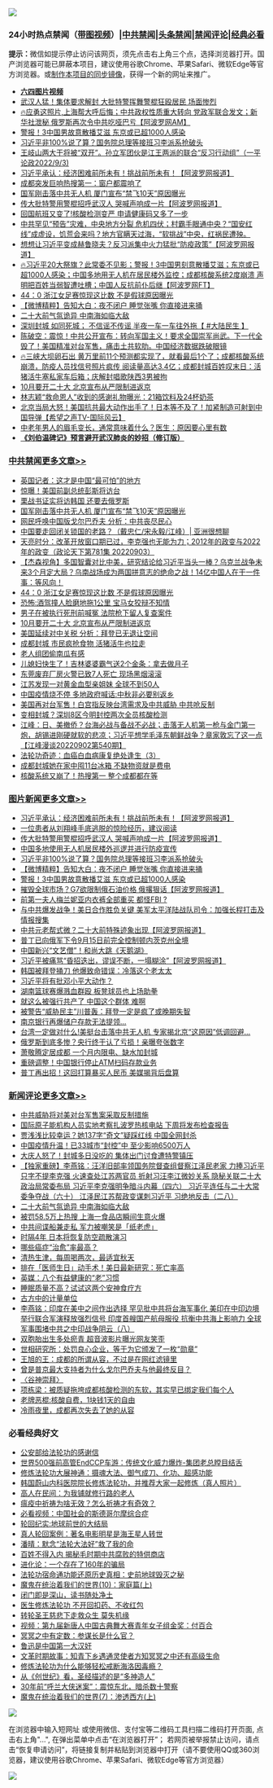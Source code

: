 ![](https://raw.githubusercontent.com/jsvpn/jsproxy/dev/64photo/fqnews-qr.jpg)

<div id="tt">
<h3>24小时热点禁闻（<a href="https://aaa.v2dns.tk/?QAjUl=BgRp5UNKRn&T5Vk=fPVH&Q59Ab=WxGE" target="_blank">带图视频</a>）|<a href="#%E4%B8%AD%E5%85%B1%E7%A6%81%E9%97%BB%E6%9B%B4%E5%A4%9A%E6%96%87%E7%AB%A0">中共禁闻</a>|<a href="#%E5%9B%BE%E7%89%87%E6%96%B0%E9%97%BB%E6%9B%B4%E5%A4%9A%E6%96%87%E7%AB%A0">头条禁闻</a>|<a href="#%E6%96%B0%E9%97%BB%E8%AF%84%E8%AE%BA%E6%9B%B4%E5%A4%9A%E6%96%87%E7%AB%A0">禁闻评论|<a href="#%E5%BF%85%E7%9C%8B%E7%BB%8F%E5%85%B8%E5%A5%BD%E6%96%87">经典必看</a></h3>
<div><b>提示：</b>微信如提示停止访问该网页，须先点击右上角三个点，选择浏览器打开。国产浏览器可能已屏蔽本项目，建议使用谷歌Chrome、苹果Safari、微软Edge等官方浏览器。或<a href="%E5%88%B6%E4%BD%9Cgit%E7%A6%81%E9%97%BB%E9%95%9C%E5%83%8F.md">制作本项目的同步镜像</a>，获得一个新的网址来推广。</div>
<ul>
<li><b><a href="http://d2.v2rss.gq/64.mp4" target="_blank">六四图片视频</a></b></li>
<li><a href="/comments/20220904/1780172.md">武汉人猛！集体要求解封 大批特警挥舞警棍狂殴居民 场面惨烈</a></li>
<li><a href="/bannedvideo/20220904/1780199.md">🔥应勇这照片,上海帮大呼后悔；中共政权性质重大转向 党政军联合发文；新华社泄秘 俄罗斯再次令中共吃哑巴亏【阿波罗网AM】</a></li>
<li><a href="/topimagenews/20220904/1780255.md">警报！3中国男故意散播艾滋 东京或已超1000人感染</a></li>
<li><a href="/topimagenews/20220904/1780309.md">习近平非100%说了算？国务院总理等接班习李派系抢破头</a></li>
<li><a href="/bannedvideo/20220904/1780208.md">王岐山两大干将被“双开”。孙立军团伙是江王两派的联合“反习行动组”（一平论政2022/9/3)</a></li>
<li><a href="/topimagenews/20220904/1780401.md">习近平承认：经济困难前所未有！挑战前所未有！【阿波罗网报道】</a></li>
<li><a href="/cnnews/20220904/1780382.md">成都突发巨响热搜第一：窗户都震响了</a></li>
<li><a href="/cbnews/20220904/1780365.md">国军刚击落中共无人机 厦门宣布“禁飞10天”原因曝光</a></li>
<li><a href="/topimagenews/20220904/1780358.md">传大批特警用警棍招呼武汉人 哭喊声响成一片【阿波罗网报道】</a></li>
<li><a href="/cnnews/20220904/1780206.md">回国航班又变了!核酸检测变严 申请健康码又多了一步</a></li>
<li><a href="/bannedvideo/20220904/1780177.md">中共罕见“预告”灾难，中央地方分裂 危机四伏；村霸手眼通中央？“国安红线”成虚设，饥荒会来吗？地方官瞒天过海，“软挑战”中央，红祸民遭殃。</a></li>
<li><a href="/cnnews/20220904/1780392.md">想想让习近平变成赫鲁晓夫？反习派集中火力猛批“防疫政策”【阿波罗网报道】</a></li>
<li><a href="/bannedvideo/20220904/1780432.md">🔥习近平20大祭旗？此常委不见影；警报！3中国男刻意散播艾滋；东京或已超1000人感染；中国多地用无人机在居民楼外监控；成都核酸系统2度崩溃 声明把百姓当弱智遭吐槽；中国人反抗前仆后继【阿波罗网FT】</a></li>
<li><a href="/cbnews/20220904/1780244.md">44：0 浙江女足赛惊现这比数 不是假球原因曝光</a></li>
<li><a href="/topimagenews/20220904/1780296.md">【微博精粹】告知大白：夜不闭户 睡觉张嘴 你直接进来捅</a></li>
<li><a href="/comments/20220904/1780420.md">二十大前气氛诡异 中南海如临大敌</a></li>
<li><a href="/bannedvideo/20220904/1780455.md">深圳封城 如同死城； 不信谣不传谣 半夜一车一车往外拖【 #大陆民生 】</a></li>
<li><a href="/bannedvideo/20220904/1780453.md">陈破空：震惊！中共公开宣布：转向军国主义！要求全国崇军尚武。下一代全毁了！美国精准对台军售，痛击土共软肋。中国经济数据跌破眼镜</a></li>
<li><a href="/bannedvideo/20220904/1780273.md">🔥三峡大坝卵石出 黄万里前11个预测都实现了，就看最后1个了；成都核酸系统崩溃，防疫人员找信号照片疯传 阅读量高达3.4亿；成都封城百姓叹末日：活猪活牛塞私家车后箱；庆解封唱歌陕西3男被拘</a></li>
<li><a href="/cbnews/20220904/1780189.md">10月要开二十大 北京宣布从严限制进返京</a></li>
<li><a href="/yule/20220904/1780176.md">林志颖“救命恩人”收到的感谢礼物曝光：21箱饮料及24杯奶茶</a></li>
<li><a href="/bannedvideo/20220904/1780350.md">北京当局大怒！美国抗共最大动作出手了！日本等不及了！加紧制造可射到中国导弹【希望之声TV-国际风云】</a></li>
<li><a href="/lifebaike/20220904/1780381.md">中老年男人的眉毛变长，通常意味着什么？医生：原因要心里有数</a></li>
<li><b><a href="/comments/20200207/1272816.md" target="_blank">《刘伯温碑记》预言避开武汉肺炎的妙招（修订版）</a></b></li>
</ul>
</div>

<div class="catlist">
<h3><a href="/cbnews/" target="_blank">中共禁闻</a><span><a href="/cbnews/" target="_blank" rel="nofollow">更多文章>></a></span></h3>
<ul>
<li><a href="/cbnews/20220904/1780491.md" target="_blank">英国记者：这才是中国“最可怕”的地方</a></li>
<li><a href="/cbnews/20220904/1780490.md" target="_blank">惊曝！美国前副总统彭斯将访台</a></li>
<li><a href="/cbnews/20220904/1780385.md" target="_blank">栗战书证实将访韩国 还要去俄罗斯</a></li>
<li><a href="/cbnews/20220904/1780365.md" target="_blank">国军刚击落中共无人机 厦门宣布“禁飞10天”原因曝光</a></li>
<li><a href="/cbnews/20220904/1780348.md" target="_blank">网民呼唤中国版戈尔巴乔夫 分析：中共丧尽民心</a></li>
<li><a href="/cbnews/20220904/1780188.md" target="_blank">中国要走回闭关锁国的老路？（戴忠仁/宋永毅/江峰）| 亚洲很想聊</a></li>
<li><a href="/cbnews/20220904/1780308.md" target="_blank">天亮时分：改革开放窗口期已过，李克强也无能为力；2012年的政变与2022年的政变（政论天下第781集 20220903）</a></li>
<li><a href="/comments/20220904/1780305.md" target="_blank">【杰森视角】多国智囊对比中美，研究结论给习近平当头一棒？乌克兰战争未来3个月定大局？乌南战场成为两国拼意志的绝命之战！14亿中国人在干一件事：等风向！</a></li>
<li><a href="/cbnews/20220904/1780244.md" target="_blank">44：0 浙江女足赛惊现这比数 不是假球原因曝光</a></li>
<li><a href="/cbnews/20220904/1780243.md" target="_blank">恐怖:酒驾撞人脸磨地拖1公里 宝马女狡辩不知情</a></li>
<li><a href="/cbnews/20220904/1780241.md" target="_blank">男子在被执行死刑前喊冤 法院枪下留人复查案件</a></li>
<li><a href="/cbnews/20220904/1780189.md" target="_blank">10月要开二十大 北京宣布从严限制进返京</a></li>
<li><a href="/cbnews/20220903/1780119.md" target="_blank">美国延续对中关税 分析：拜登已无退让空间</a></li>
<li><a href="/cbnews/20220903/1780113.md" target="_blank">成都封城 市民疯抢食物 活猪活牛也拉走</a></li>
<li><a href="/cbnews/20220903/1780043.md" target="_blank">老人组团偷南瓜有感</a></li>
<li><a href="/cbnews/20220903/1780028.md" target="_blank">儿媳妇快生了！吉林婆婆霸气送2个金条：拿去做月子</a></li>
<li><a href="/cbnews/20220903/1780023.md" target="_blank">东莞废弃厂房火警已致7人死亡 现场黑烟滚滚</a></li>
<li><a href="/cbnews/20220903/1780022.md" target="_blank">江苏发现一对黄金血型亲姐妹 全球不到50人</a></li>
<li><a href="/cbnews/20220903/1780021.md" target="_blank">中国疫情烧不停 多地政府喊话:中秋非必要别返乡</a></li>
<li><a href="/cbnews/20220903/1780006.md" target="_blank">美国再对台军售！白宫指反映台湾需求及中共威胁 中共呛反制</a></li>
<li><a href="/cbnews/20220903/1780005.md" target="_blank">变相封城？深圳8区今明封控两次全员核酸检测</a></li>
<li><a href="/cbnews/20220903/1779996.md" target="_blank">江峰：日、美撤侨？台海必战与备战不必战；击落无人机第一枪与金门第一炮，胡锡进刚硬就软的悲凉；习近平想学毛泽东朝鲜战争？章家敦忘了这一点【江峰漫谈20220902第540期】</a></li>
<li><a href="/cbnews/20220903/1779199.md" target="_blank">法轮功奇迹：血癌白血病康复绝处逢生（3）</a></li>
<li><a href="/cbnews/20220903/1779991.md" target="_blank">成都封城她在家中囤11台冰箱 不缺物资就是费电</a></li>
<li><a href="/cbnews/20220903/1779934.md" target="_blank">核酸系统又崩了！热搜第一 整个成都都在等</a></li>

</ul>
</div>
<div class="catlist">
<h3><a href="/topimagenews/" target="_blank">图片新闻</a><span><a href="/topimagenews/" target="_blank" rel="nofollow">更多文章>></a></span></h3>
<ul>
<li><a href="/topimagenews/20220904/1780401.md" target="_blank">习近平承认：经济困难前所未有！挑战前所未有！【阿波罗网报道】</a></li>
<li><a href="/topimagenews/20220904/1780384.md" target="_blank">一位患者从刘翔峰手底逃脱的惊险经历，建议阅读</a></li>
<li><a href="/topimagenews/20220904/1780358.md" target="_blank">传大批特警用警棍招呼武汉人 哭喊声响成一片【阿波罗网报道】</a></li>
<li><a href="/topimagenews/20220904/1780310.md" target="_blank">中国多地使用无人机居民楼外巡逻并进行防疫宣传</a></li>
<li><a href="/topimagenews/20220904/1780309.md" target="_blank">习近平非100%说了算？国务院总理等接班习李派系抢破头</a></li>
<li><a href="/topimagenews/20220904/1780296.md" target="_blank">【微博精粹】告知大白：夜不闭户 睡觉张嘴 你直接进来捅</a></li>
<li><a href="/topimagenews/20220904/1780255.md" target="_blank">警报！3中国男故意散播艾滋 东京或已超1000人感染</a></li>
<li><a href="/topimagenews/20220904/1780178.md" target="_blank">摧毁全球市场？G7欲限制俄石油价格 俄撂狠话【阿波罗网报道】</a></li>
<li><a href="/topimagenews/20220904/1780161.md" target="_blank">前第一夫人梅兰妮亚内衣裤全部重买 都怪FBI ?</a></li>
<li><a href="/topimagenews/20220903/1780063.md" target="_blank">与中共爆发战争！美日合作胜负关键 美军太平洋陆战队司令：加强长程打击及情报搜集</a></li>
<li><a href="/topimagenews/20220903/1780036.md" target="_blank">中共元老帮式微？二十大前特殊迹象出现【阿波罗网报道】</a></li>
<li><a href="/topimagenews/20220903/1780001.md" target="_blank">普丁已向俄军下令9月15日前完全控制顿内茨克州全境</a></li>
<li><a href="/topimagenews/20220903/1779997.md" target="_blank">中国新兴“文艺僧”！和尚大跳《天鹅湖》</a></li>
<li><a href="/topimagenews/20220903/1779986.md" target="_blank">习近平被痛骂“昏招迭出，谬误不断，一塌糊涂”【阿波罗网报道】</a></li>
<li><a href="/topimagenews/20220903/1779945.md" target="_blank">韩国被拜登捅刀 他爆致命错误：冷落这个老太太</a></li>
<li><a href="/topimagenews/20220903/1779933.md" target="_blank">习近平将有批邓小平大动作？</a></li>
<li><a href="/topimagenews/20220903/1779898.md" target="_blank">湖南篮球赛爆溅血群殴 板凳球员也上场助拳</a></li>
<li><a href="/topimagenews/20220903/1779841.md" target="_blank">就这么被强行共产了 中国这个群体 难啊</a></li>
<li><a href="/topimagenews/20220903/1779734.md" target="_blank">被警告“威胁民主”川普轰：拜登一定是疯了或晚期失智</a></li>
<li><a href="/topimagenews/20220902/1779625.md" target="_blank">南京银行再爆储户存款无法提领…</a></li>
<li><a href="/topimagenews/20220902/1779618.md" target="_blank">台湾一定做对什么!美挺台击落中共无人机 专家揭北京“这原因”低调回避…</a></li>
<li><a href="/topimagenews/20220902/1779612.md" target="_blank">俄罗斯到底多惨？央行终于认了亏损！亲曝夸张数字</a></li>
<li><a href="/topimagenews/20220902/1779578.md" target="_blank">萧敬腾定居成都 一个月内限电、缺水加封城</a></li>
<li><a href="/topimagenews/20220902/1779550.md" target="_blank">重磅调整！中国银行停止ATM扫码存款业务</a></li>
<li><a href="/topimagenews/20220902/1779549.md" target="_blank">普丁再出招！这回打算暴买人民币 美媒揭背后盘算</a></li>

</ul>
</div>
<div class="catlist">
<h3><a href="/comments/" target="_blank">新闻评论</a><span><a href="/comments/" target="_blank" rel="nofollow">更多文章>></a></span></h3>
<ul>
<li><a href="/comments/20220905/1780505.md" target="_blank">中共威胁将对美对台军售案采取反制措施</a></li>
<li><a href="/comments/20220905/1780502.md" target="_blank">国际原子能机构人员实地考察扎波罗热核电站 下周将发布检查报告</a></li>
<li><a href="/comments/20220905/1780501.md" target="_blank">贾浅浅比较幸运？她137字“奇文”疑踩红线 中国全网封杀</a></li>
<li><a href="/comments/20220905/1780500.md" target="_blank">中国疫情升温！已33城市“封控”中 至少影响6500万人</a></li>
<li><a href="/comments/20220904/1780489.md" target="_blank">大庆人怒了！封城多日没吃的 集体出门讨食遭特警镇压</a></li>
<li><a href="/comments/20220904/1780481.md" target="_blank">【独家重磅】李燕铭：汪洋旧部率领国务院督查组督察江泽民老家 力捧习近平只字不提李克强 火速查处江苏两官员 折射习汪李江微妙关系 隐秘关联二十大政治局常委布局 习近平李克强明争暗斗内幕（四六） 习近平连任与二十大常委争夺战（六十） 江泽民江苏帮政变谋刺习近平 习绝地反击（二八）</a></li>
<li><a href="/comments/20220904/1780420.md" target="_blank">二十大前气氛诡异 中南海如临大敌</a></li>
<li><a href="/comments/20220904/1780419.md" target="_blank">被罚58.5万上热搜 上海一食品店瞬间生意火爆</a></li>
<li><a href="/comments/20220904/1780414.md" target="_blank">中共间谍船兼走私 军力被嘲笑是「纸老虎」</a></li>
<li><a href="/comments/20220904/1780404.md" target="_blank">时隔4年 日本将恢复防空疏散演习</a></li>
<li><a href="/comments/20220904/1780399.md" target="_blank">哪些癌症“治愈”率最高？​</a></li>
<li><a href="/comments/20220904/1780398.md" target="_blank">清热生津，每周喝两次，最适宜秋天</a></li>
<li><a href="/comments/20220904/1780397.md" target="_blank">排在「医师生日」动手术！美日最新研究：死亡率高</a></li>
<li><a href="/comments/20220904/1780396.md" target="_blank">英媒：八个有益健康的“老”习惯</a></li>
<li><a href="/comments/20220904/1780395.md" target="_blank">睡眠质量不高？试试这两个安神食疗方</a></li>
<li><a href="/comments/20220904/1780394.md" target="_blank">古方中的计量单位</a></li>
<li><a href="/comments/20220904/1780351.md" target="_blank">李燕铭：印度在美中之间作出选择 罕见批中共将台海军事化 美印在中印边境举行联合军演释放强烈信号 印度首艘国产航母服役 抗衡中共海上影响力 全球军事围堵中共之中印战争阴云（八）</a></li>
<li><a href="/comments/20220904/1780344.md" target="_blank">双胞胎出生多处瘀青 超音波影片曝光网友笑歪</a></li>
<li><a href="/comments/20220904/1780337.md" target="_blank">世相研究所：处罚良心企业，等于为它颁发了一枚“勋章”</a></li>
<li><a href="/comments/20220904/1780336.md" target="_blank">王旭的王：成都的所谓从容，不过是在网红滤镜里</a></li>
<li><a href="/comments/20220904/1780335.md" target="_blank">曾是普京最大支持者为什么戈尔巴乔夫与他最终反目？</a></li>
<li><a href="/comments/20220904/1780322.md" target="_blank">〈谷神崇拜〉</a></li>
<li><a href="/comments/20220904/1780316.md" target="_blank">项栋梁：被质疑拖垮成都核酸检测的东软，其实早已绑定我们每个人</a></li>
<li><a href="/comments/20220904/1780315.md" target="_blank">老牌恶棍:核酸自费，1块钱1天的自由</a></li>
<li><a href="/comments/20220904/1780314.md" target="_blank">冷雨夜里，成都再次失去了她的从容</a></li>

</ul>
</div>

<div class="catlist">
<h3>必看经典好文</h3>
<ul>
<li><a href="/aomi/history/20210111/1465363.md" target="_blank">公安部给法轮功的感谢信</a></li>
<li><a href="/comments/20220728/1764121.md" target="_blank">世界500强前高管EndCCP车游：传统文化威力爆炸-集团老总瞠目结舌</a></li>
<li><a href="/comments/20191203/1234383.md" target="_blank">修炼法轮功大展神通：摄魂大法、御气成刀、化功、超感功能</a></li>
<li><a href="/comments/20211216/1666206.md" target="_blank">韩国蔚山内科医院院长修炼法轮功，并推荐大家一起修炼（真人照片）</a></li>
<li><a href="/tculture/20121023/72121.md" target="_blank">高人在民间：为我铺就修行路的老人</a></li>
<li><a href="/comments/20200502/1322275.md" target="_blank">瘟疫中祈祷为啥无效？怎么祈祷才有奇效？</a></li>
<li><a href="/comments/20200806/1375443.md" target="_blank">必看视频：中国社会的斯德哥尔摩综合症</a></li>
<li><a href="/comments/20200920/582873.md" target="_blank">轮回纪实:地球前世的大结局</a></li>
<li><a href="/comments/20200523/1332915.md" target="_blank">真人轮回案例：著名电影明星是海王星人转世</a></li>
<li><a href="/comments/20210312/1502968.md" target="_blank">潘晴：默念“法轮大法好”救了我的命</a></li>
<li><a href="/lifebaike/20200711/1358994.md" target="_blank">百姓不得入内 揭秘毛时期中共腐败的特供商店</a></li>
<li><a href="/comments/20200907/1392278.md" target="_blank">进化论：一个存在了160年的骗局</a></li>
<li><a href="/tculture/20121025/73069.md" target="_blank">法轮功宿命通功能还原历史真相：史前地球毁灭之秘</a></li>
<li><a href="/topimagenews/20180529/950153.md" target="_blank">魔鬼在统治着我们的世界(10)：家庭篇(上)</a></li>
<li><a href="/tculture/20200803/1373949.md" target="_blank">闭门即是深山，读书随处净土</a></li>
<li><a href="/cbnews/20211114/1652055.md" target="_blank">医生修炼法轮功 不开回扣药、不收红包</a></li>
<li><a href="/health/20141127/823595.md" target="_blank">转轮圣王慈悲下走救众生 莫失机缘</a></li>
<li><a href="/comments/20220518/1734456.md" target="_blank">视频：第九届新唐人中国古典舞大赛青年女子组金奖：付百合</a></li>
<li><a href="/tculture/20200812/1378929.md" target="_blank">冥冥之中有定数：参谋长是什么官？</a></li>
<li><a href="/cnnews/20210213/1486568.md" target="_blank">鲁迅是中国第一大汉奸</a></li>
<li><a href="/comments/20200308/1290079.md" target="_blank">文革时期故事：知青下乡遇通灵使者方知冥冥之中还有高级生命</a></li>
<li><a href="/cbnews/20220601/1740227.md" target="_blank">修炼法轮功为什么能够轻松戒断海洛因毒瘾？</a></li>
<li><a href="/comments/20210223/1492392.md" target="_blank">从《创世纪》看，圣经描述的是“多神造人”</a></li>
<li><a href="/topimagenews/20171017/843193.md" target="_blank">30年前“呼兰大侠迷案”：震惊东北，暗杀数十警察</a></li>
<li><a href="/topimagenews/20180527/948369.md" target="_blank">魔鬼在统治着我们的世界(7)：渗透西方(上)</a></li>

</ul>
</div>

![](https://raw.githubusercontent.com/jsvpn/jsproxy/dev/64photo/fqnews-qr.jpg)

在浏览器中输入短网址 或使用微信、支付宝等二维码工具扫描二维码打开页面, 点击右上角"...", 在弹出菜单中点击“在浏览器打开”； 若网页被举报禁止访问，请点击“恢复申请访问”，将链接复制并粘贴到浏览器中打开（请不要使用QQ或360浏览器，建议使用谷歌Chrome、苹果Safari、微软Edge等官方浏览器）

![](https://raw.githubusercontent.com/jsvpn/jsproxy/dev/64photo/wx.jpg)